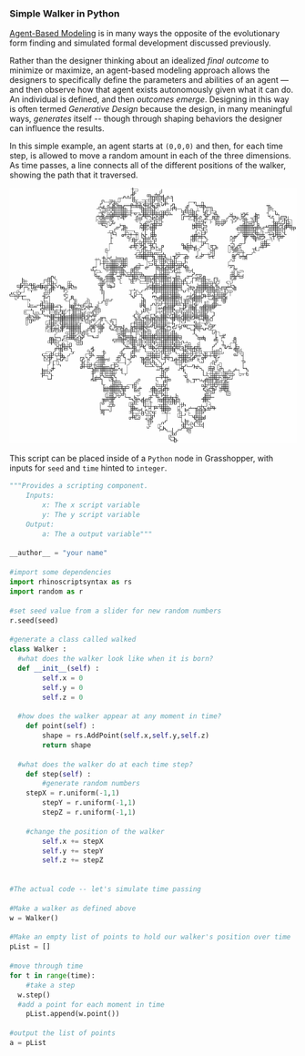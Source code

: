 ### Simple Walker in Python

[Agent-Based Modeling](https://en.wikipedia.org/wiki/Agent-based_model) is in many ways the opposite of the evolutionary form finding and simulated formal development discussed previously. 

Rather than the designer thinking about an idealized *final outcome* to minimize or maximize, an agent-based modeling approach allows the designers to specifically define the parameters and abilities of an agent — and then observe how that agent exists autonomously given what it can do. An individual is defined, and then *outcomes emerge*. Designing in this way is often termed *Generative Design* because the design, in many meaningful ways, *generates* itself -- though through shaping behaviors the designer can influence the results.

In this simple example, an agent starts at `(0,0,0)` and then, for each time step, is allowed to move a random amount in each of the three dimensions. As time passes, a line connects all of the different positions of the walker, showing the path that it traversed.

![walker](walker.gif)

This script can be placed inside of a `Python` node in Grasshopper, with inputs for `seed` and `time` hinted to `integer`.

```python
"""Provides a scripting component.
    Inputs:
        x: The x script variable
        y: The y script variable
    Output:
        a: The a output variable"""

__author__ = "your name"

#import some dependencies
import rhinoscriptsyntax as rs
import random as r

#set seed value from a slider for new random numbers
r.seed(seed)

#generate a class called walked
class Walker : 
  #what does the walker look like when it is born?
  def __init__(self) :
		self.x = 0
		self.y = 0
		self.z = 0

  #how does the walker appear at any moment in time? 
	def point(self) : 
		shape = rs.AddPoint(self.x,self.y,self.z)
		return shape

  #what does the walker do at each time step?
	def step(self) : 		
		#generate random numbers 
    stepX = r.uniform(-1,1)
		stepY = r.uniform(-1,1)
		stepZ = r.uniform(-1,1)

    #change the position of the walker
		self.x += stepX		
		self.y += stepY		
		self.z += stepZ		


#The actual code -- let's simulate time passing

#Make a walker as defined above
w = Walker()

#Make an empty list of points to hold our walker's position over time
pList = []

#move through time
for t in range(time):
	#take a step
  w.step()
  #add a point for each moment in time
	pList.append(w.point())

#output the list of points
a = pList
```



	
	
